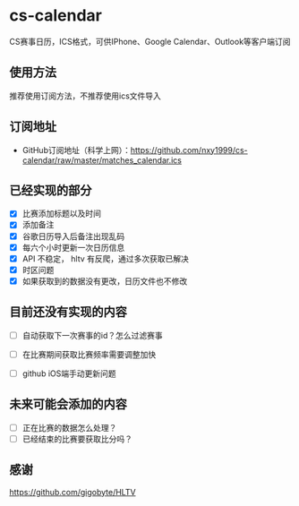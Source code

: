 # cs-calendar
CS赛事日历，ICS格式，可供IPhone、Google Calendar、Outlook等客户端订阅

## 使用方法
推荐使用订阅方法，不推荐使用ics文件导入

## 订阅地址
- GitHub订阅地址（科学上网）：https://github.com/nxy1999/cs-calendar/raw/master/matches_calendar.ics

## 已经实现的部分
- [x] 比赛添加标题以及时间
- [x] 添加备注
- [x] 谷歌日历导入后备注出现乱码
- [x] 每六个小时更新一次日历信息
- [x] API 不稳定， hltv 有反爬，通过多次获取已解决
- [x] 时区问题
- [x] 如果获取到的数据没有更改，日历文件也不修改

## 目前还没有实现的内容
- [ ] 自动获取下一次赛事的id？怎么过滤赛事
- [ ] 在比赛期间获取比赛频率需要调整加快
- [ ] github iOS端手动更新问题


## 未来可能会添加的内容
- [ ] 正在比赛的数据怎么处理？
- [ ] 已经结束的比赛要获取比分吗？

## 感谢
https://github.com/gigobyte/HLTV
